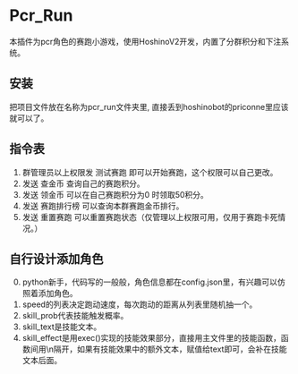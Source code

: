 # Pcr_Run

本插件为pcr角色的赛跑小游戏，使用HoshinoV2开发，内置了分群积分和下注系统。

## 安装

把项目文件放在名称为pcr_run文件夹里, 直接丢到hoshinobot的priconne里应该就可以了。

## 指令表

1. 群管理员以上权限发 测试赛跑 即可以开始赛跑，这个权限可以自己更改。
2. 发送 查金币 查询自己的赛跑积分。
3. 发送 领金币 可以在自己赛跑积分为0 时领取50积分。
4. 发送 赛跑排行榜 可以查询本群赛跑金币排行。
5. 发送 重置赛跑 可以重置赛跑状态（仅管理以上权限可用，仅用于赛跑卡死情况。）

## 自行设计添加角色

0. python新手，代码写的一般般，角色信息都在config.json里，有兴趣可以仿照着添加角色。
1. speed的列表决定跑动速度，每次跑动的距离从列表里随机抽一个。
2. skill_prob代表技能触发概率。
3. skill_text是技能文本。
4. skill_effect是用exec()实现的技能效果部分，直接用主文件里的技能函数，函数间用\n隔开，如果有技能效果中的额外文本，赋值给text即可，会补在技能文本后面。



